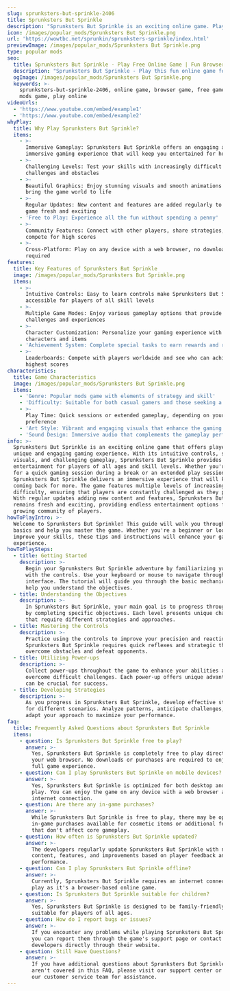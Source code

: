 ```yaml
---
slug: sprunksters-but-sprinkle-2406
title: Sprunksters But Sprinkle
description: "Sprunksters But Sprinkle is an exciting online game. Play for free directly in your browser!"
icon: /images/popular_mods/Sprunksters But Sprinkle.png
url: 'https://wowtbc.net/sprunkin/sprunksters-sprinkle/index.html'
previewImage: /images/popular_mods/Sprunksters But Sprinkle.png
type: popular mods
seo:
  title: Sprunksters But Sprinkle - Play Free Online Game | Fun Browser Games
  description: "Sprunksters But Sprinkle - Play this fun online game for free in your browser. No download required!"
  ogImage: /images/popular_mods/Sprunksters But Sprinkle.png
  keywords: >-
    sprunksters-but-sprinkle-2406, online game, browser game, free game, popular
    mods game, play online
videoUrls:
  - 'https://www.youtube.com/embed/example1'
  - 'https://www.youtube.com/embed/example2'
whyPlay:
  title: Why Play Sprunksters But Sprinkle?
  items:
    - >-
      Immersive Gameplay: Sprunksters But Sprinkle offers an engaging and
      immersive gaming experience that will keep you entertained for hours
    - >-
      Challenging Levels: Test your skills with increasingly difficult
      challenges and obstacles
    - >-
      Beautiful Graphics: Enjoy stunning visuals and smooth animations that
      bring the game world to life
    - >-
      Regular Updates: New content and features are added regularly to keep the
      game fresh and exciting
    - 'Free to Play: Experience all the fun without spending a penny'
    - >-
      Community Features: Connect with other players, share strategies, and
      compete for high scores
    - >-
      Cross-Platform: Play on any device with a web browser, no downloads
      required
features:
  title: Key Features of Sprunksters But Sprinkle
  image: /images/popular_mods/Sprunksters But Sprinkle.png
  items:
    - >-
      Intuitive Controls: Easy to learn controls make Sprunksters But Sprinkle
      accessible for players of all skill levels
    - >-
      Multiple Game Modes: Enjoy various gameplay options that provide different
      challenges and experiences
    - >-
      Character Customization: Personalize your gaming experience with unique
      characters and items
    - 'Achievement System: Complete special tasks to earn rewards and recognition'
    - >-
      Leaderboards: Compete with players worldwide and see who can achieve the
      highest scores
characteristics:
  title: Game Characteristics
  image: /images/popular_mods/Sprunksters But Sprinkle.png
  items:
    - 'Genre: Popular mods game with elements of strategy and skill'
    - 'Difficulty: Suitable for both casual gamers and those seeking a challenge'
    - >-
      Play Time: Quick sessions or extended gameplay, depending on your
      preference
    - 'Art Style: Vibrant and engaging visuals that enhance the gaming experience'
    - 'Sound Design: Immersive audio that complements the gameplay perfectly'
info: >-
  Sprunksters But Sprinkle is an exciting online game that offers players a
  unique and engaging gaming experience. With its intuitive controls, stunning
  visuals, and challenging gameplay, Sprunksters But Sprinkle provides hours of
  entertainment for players of all ages and skill levels. Whether you're looking
  for a quick gaming session during a break or an extended play session,
  Sprunksters But Sprinkle delivers an immersive experience that will keep you
  coming back for more. The game features multiple levels of increasing
  difficulty, ensuring that players are constantly challenged as they progress.
  With regular updates adding new content and features, Sprunksters But Sprinkle
  remains fresh and exciting, providing endless entertainment options for its
  growing community of players.
howToPlayIntro: >-
  Welcome to Sprunksters But Sprinkle! This guide will walk you through the
  basics and help you master the game. Whether you're a beginner or looking to
  improve your skills, these tips and instructions will enhance your gaming
  experience.
howToPlaySteps:
  - title: Getting Started
    description: >-
      Begin your Sprunksters But Sprinkle adventure by familiarizing yourself
      with the controls. Use your keyboard or mouse to navigate through the game
      interface. The tutorial will guide you through the basic mechanics and
      help you understand the objectives.
  - title: Understanding the Objectives
    description: >-
      In Sprunksters But Sprinkle, your main goal is to progress through levels
      by completing specific objectives. Each level presents unique challenges
      that require different strategies and approaches.
  - title: Mastering the Controls
    description: >-
      Practice using the controls to improve your precision and reaction time.
      Sprunksters But Sprinkle requires quick reflexes and strategic thinking to
      overcome obstacles and defeat opponents.
  - title: Utilizing Power-ups
    description: >-
      Collect power-ups throughout the game to enhance your abilities and
      overcome difficult challenges. Each power-up offers unique advantages that
      can be crucial for success.
  - title: Developing Strategies
    description: >-
      As you progress in Sprunksters But Sprinkle, develop effective strategies
      for different scenarios. Analyze patterns, anticipate challenges, and
      adapt your approach to maximize your performance.
faq:
  title: Frequently Asked Questions about Sprunksters But Sprinkle
  items:
    - question: Is Sprunksters But Sprinkle free to play?
      answer: >-
        Yes, Sprunksters But Sprinkle is completely free to play directly in
        your web browser. No downloads or purchases are required to enjoy the
        full game experience.
    - question: Can I play Sprunksters But Sprinkle on mobile devices?
      answer: >-
        Yes, Sprunksters But Sprinkle is optimized for both desktop and mobile
        play. You can enjoy the game on any device with a web browser and
        internet connection.
    - question: Are there any in-game purchases?
      answer: >-
        While Sprunksters But Sprinkle is free to play, there may be optional
        in-game purchases available for cosmetic items or additional features
        that don't affect core gameplay.
    - question: How often is Sprunksters But Sprinkle updated?
      answer: >-
        The developers regularly update Sprunksters But Sprinkle with new
        content, features, and improvements based on player feedback and game
        performance.
    - question: Can I play Sprunksters But Sprinkle offline?
      answer: >-
        Currently, Sprunksters But Sprinkle requires an internet connection to
        play as it's a browser-based online game.
    - question: Is Sprunksters But Sprinkle suitable for children?
      answer: >-
        Yes, Sprunksters But Sprinkle is designed to be family-friendly and
        suitable for players of all ages.
    - question: How do I report bugs or issues?
      answer: >-
        If you encounter any problems while playing Sprunksters But Sprinkle,
        you can report them through the game's support page or contact the
        developers directly through their website.
    - question: Still Have Questions?
      answer: >-
        If you have additional questions about Sprunksters But Sprinkle that
        aren't covered in this FAQ, please visit our support center or contact
        our customer service team for assistance.
---
```


